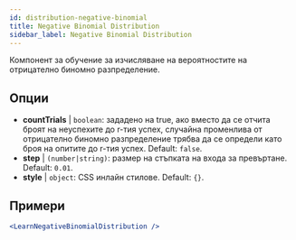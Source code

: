```yaml
---
id: distribution-negative-binomial
title: Negative Binomial Distribution
sidebar_label: Negative Binomial Distribution
---
```


Компонент за обучение за изчисляване на вероятностите на отрицателно биномно разпределение.

## Опции

* __countTrials__ | `boolean`: зададено на true, ако вместо да се отчита броят на неуспехите до r-тия успех, случайна променлива от отрицателно биномно разпределение трябва да се определи като броя на опитите до r-тия успех. Default: `false`.
* __step__ | `(number|string)`: размер на стъпката на входа за превъртане. Default: `0.01`.
* __style__ | `object`: CSS инлайн стилове. Default: `{}`.


## Примери

```jsx live
<LearnNegativeBinomialDistribution />
```

